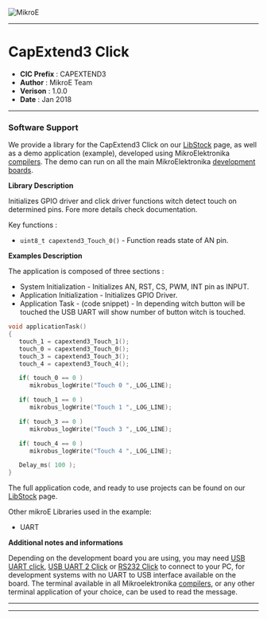 ![MikroE](http://www.mikroe.com/img/designs/beta/logo_small.png)

---

# CapExtend3 Click

- **CIC Prefix**  : CAPEXTEND3
- **Author**      : MikroE Team
- **Verison**     : 1.0.0
- **Date**        : Jan 2018

---

### Software Support

We provide a library for the CapExtend3 Click on our [LibStock](https://libstock.mikroe.com/projects/view/2315/cap-extend-3-click) 
page, as well as a demo application (example), developed using MikroElektronika 
[compilers](http://shop.mikroe.com/compilers). The demo can run on all the main 
MikroElektronika [development boards](http://shop.mikroe.com/development-boards).

**Library Description**

Initializes GPIO driver and click driver functions witch detect touch on determined pins.
Fore more details check documentation.

Key functions :

- ``` uint8_t capextend3_Touch_0() ``` - Function reads state of AN pin.

**Examples Description**

The application is composed of three sections :

- System Initialization - Initializes AN, RST, CS, PWM, INT pin as INPUT.
- Application Initialization -  Initializes GPIO Driver.
- Application Task - (code snippet) - In depending witch button will be touched the USB UART
  will show number of button witch is touched.


```.c
void applicationTask()
{
   touch_1 = capextend3_Touch_1();
   touch_0 = capextend3_Touch_0();
   touch_3 = capextend3_Touch_3();
   touch_4 = capextend3_Touch_4();

   if( touch_0 == 0 )
      mikrobus_logWrite("Touch 0 ",_LOG_LINE);

   if( touch_1 == 0 )
      mikrobus_logWrite("Touch 1 ",_LOG_LINE);

   if( touch_3 == 0 )
      mikrobus_logWrite("Touch 3 ",_LOG_LINE);

   if( touch_4 == 0 )
      mikrobus_logWrite("Touch 4 ",_LOG_LINE);

   Delay_ms( 100 );
}
```

The full application code, and ready to use projects can be found on our 
[LibStock](https://libstock.mikroe.com/projects/view/2315/cap-extend-3-click) page.

Other mikroE Libraries used in the example:

- UART

**Additional notes and informations**

Depending on the development board you are using, you may need 
[USB UART click](http://shop.mikroe.com/usb-uart-click), 
[USB UART 2 Click](http://shop.mikroe.com/usb-uart-2-click) or 
[RS232 Click](http://shop.mikroe.com/rs232-click) to connect to your PC, for 
development systems with no UART to USB interface available on the board. The 
terminal available in all Mikroelektronika 
[compilers](http://shop.mikroe.com/compilers), or any other terminal application 
of your choice, can be used to read the message.

---
---
